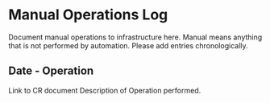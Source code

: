 # Manual Operations Log

Document manual operations to infrastructure here.
Manual means anything that is not performed by automation.
Please add entries chronologically.

## Date - Operation

Link to CR document
Description of Operation performed.
